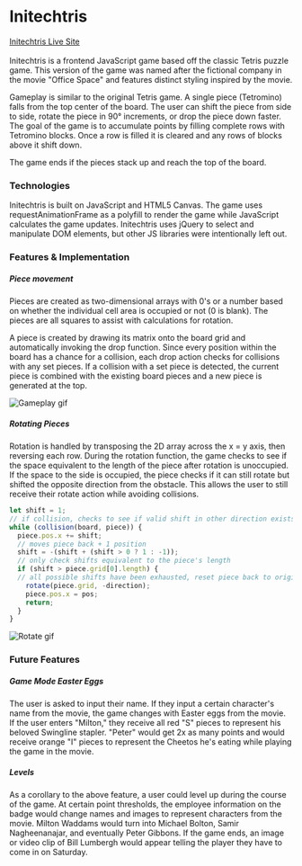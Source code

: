 # Initechtris
[Initechtris Live Site](https://calb3ars.github.io/tetris-Initechtris/ "Live Game")<br /><br />
Initechtris is a frontend JavaScript game based off the classic Tetris puzzle game. This version of the game was named after the fictional company in the movie "Office Space" and features distinct styling inspired by the movie.

Gameplay is similar to the original Tetris game. A single piece (Tetromino) falls from the top center of the board. The user can shift the piece from side to side, rotate the piece in 90&deg; increments, or drop the piece down faster. The goal of the game is to accumulate points by filling complete rows with Tetromino blocks. Once a row is filled it is cleared and any rows of blocks above it shift down.

The game ends if the pieces stack up and reach the top of the board.


### Technologies
Initechtris is built on JavaScript and HTML5 Canvas. The game uses requestAnimationFrame as a polyfill to render the game while JavaScript calculates the game updates. Initechtris uses jQuery to select and manipulate DOM elements, but other JS libraries were intentionally left out.

### Features & Implementation
##### Piece movement
Pieces are created as two-dimensional arrays with 0's or a number based on whether the individual cell area is occupied or not (0 is blank). The pieces are all squares to assist with calculations for rotation.

A piece is created by drawing its matrix onto the board grid and automatically invoking the drop function. Since every position within the board has a chance for a collision, each drop action checks for collisions with any set pieces. If a collision with a set piece is detected, the current piece is combined with the existing board pieces and a new piece is generated at the top.

![Gameplay gif](http://res.cloudinary.com/calb3ars/image/upload/v1490944512/tetris4_ikijjm.gif)

##### Rotating Pieces
Rotation is handled by transposing the 2D array across the x = y axis, then reversing each row. During the rotation function, the game checks to see if the space equivalent to the length of the piece after rotation is unoccupied. If the space to the side is occupied, the piece checks if it can still rotate but shifted the opposite direction from the obstacle. This allows the user to still receive their rotate action while avoiding collisions.

``` JavaScript
let shift = 1;
// if collision, checks to see if valid shift in other direction exists
while (collision(board, piece)) {
  piece.pos.x += shift;
  // moves piece back + 1 position
  shift = -(shift + (shift > 0 ? 1 : -1));
  // only check shifts equivalent to the piece's length
  if (shift > piece.grid[0].length) {
  // all possible shifts have been exhausted, reset piece back to original
    rotate(piece.grid, -direction);
    piece.pos.x = pos;
    return;
  }
}
```

![Rotate gif](http://res.cloudinary.com/calb3ars/image/upload/v1490963952/rotate2_erjt3p.gif)

### Future Features

##### Game Mode Easter Eggs
The user is asked to input their name. If they input a certain character's name from the movie, the game changes with Easter eggs from the movie. If the user enters "Milton," they receive all red "S" pieces to represent his beloved Swingline stapler. "Peter" would get 2x as many points and would receive orange "I" pieces to represent the Cheetos he's eating while playing the game in the movie.

##### Levels
As a corollary to the above feature, a user could level up during the course of the game. At certain point thresholds, the employee information on the badge would change names and images to represent characters from the movie. Milton Waddams would turn into Michael Bolton, Samir Nagheenanajar, and eventually Peter Gibbons. If the game ends, an image or video clip of Bill Lumbergh would appear telling the player they have to come in on Saturday.
